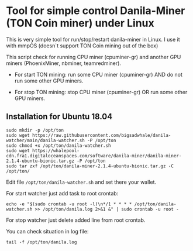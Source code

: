 # Tool for simple control Danila-Miner (TON Coin miner) under Linux

This is very simple tool for run/stop/restart danila-miner in Linux. I use it with mmpOS (doesn`t support TON Coin mining out of the box)

This script check for running CPU miner (cpuminer-gr) and another GPU miners (PhoenixMiner, nbminer, teamredminer).

* For start TON mining: run some CPU miner (cpuminer-gr) AND do not run some other GPU miners.

* For stop TON mining: stop CPU miner (cpuminer-gr) OR run some other GPU miners.

## Installation for Ubuntu 18.04

```
sudo mkdir -p /opt/ton
sudo wget https://raw.githubusercontent.com/bigsadwhale/danila-watcher/main/danila-watcher.sh -P /opt/ton
sudo chmod +x /opt/ton/danila-watcher.sh
sudo wget https://whalepool-cdn.fra1.digitaloceanspaces.com/software/danila-miner/danila-miner-2.1.4-ubuntu-bionic.tar.gz -P /opt/ton
sudo tar zxf /opt/ton/danila-miner-2.1.4-ubuntu-bionic.tar.gz -C /opt/ton/
```

Edit file ```/opt/ton/danila-watcher.sh``` and set there your wallet.

For start watcher just add task to root crontab:

```
echo -e "$(sudo crontab -u root -l)\n*/1 * * * * /opt/ton/danila-watcher.sh >> /opt/ton/danila.log 2>&1 &" | sudo crontab -u root -
```

For stop watcher just delete added line from root crontab.

You can check situation in log file:

```
tail -f /opt/ton/danila.log
```
